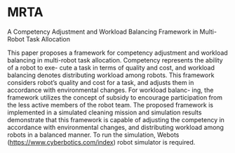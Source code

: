 # MRTA
A Competency Adjustment and Workload Balancing Framework in Multi-Robot Task Allocation

This paper proposes a framework for competency adjustment and workload balancing
in multi-robot task allocation. Competency represents the ability of a robot to exe-
cute a task in terms of quality and cost, and workload balancing denotes distributing
workload among robots. This framework considers robot’s quality and cost for a task,
and adjusts them in accordance with environmental changes. For workload balanc-
ing, the framework utilizes the concept of subsidy to encourage participation from the
less active members of the robot team. The proposed framework is implemented in a
simulated cleaning mission and simulation results demonstrate that this framework is
capable of adjusting the competency in accordance with environmental changes, and
distributing workload among robots in a balanced manner.
To run the simulation, Webots (https://www.cyberbotics.com/index) robot simulator is required.

